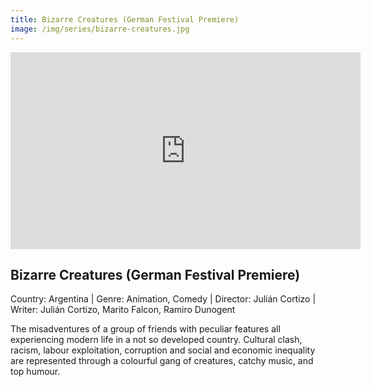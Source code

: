```yaml
---
title: Bizarre Creatures (German Festival Premiere)
image: /img/series/bizarre-creatures.jpg
---
```

<iframe width="560" height="315" src="https://player.vimeo.com/video/509899291" frameborder="0" allow="accelerometer; autoplay; encrypted-media; gyroscope; picture-in-picture" allowfullscreen></iframe>

## Bizarre Creatures (German Festival Premiere)
Country: Argentina | Genre: Animation, Comedy | Director: Julián Cortizo | Writer: Julián Cortizo, Marito Falcon, Ramiro Dunogent

The misadventures of a group of friends with peculiar features all experiencing modern life in a not so developed country. Cultural clash, racism, labour exploitation, corruption and social and economic inequality are represented through a colourful gang of creatures, catchy music, and top humour.